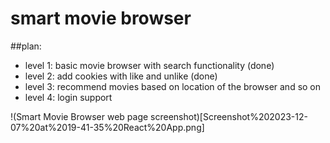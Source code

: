 # smart movie browser
##plan: 
- level 1: basic movie browser with search functionality (done)
- level 2: add cookies with like and unlike (done) 
- level 3: recommend movies based on location of the browser and so on 
- level 4: login support 

!(Smart Movie Browser web page screenshot)[Screenshot%202023-12-07%20at%2019-41-35%20React%20App.png]
